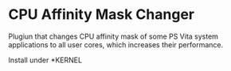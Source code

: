 # CPU Affinity Mask Changer

Plugiun that changes CPU affinity mask of some PS Vita system applications to all user cores, which increases their performance.

Install under *KERNEL

